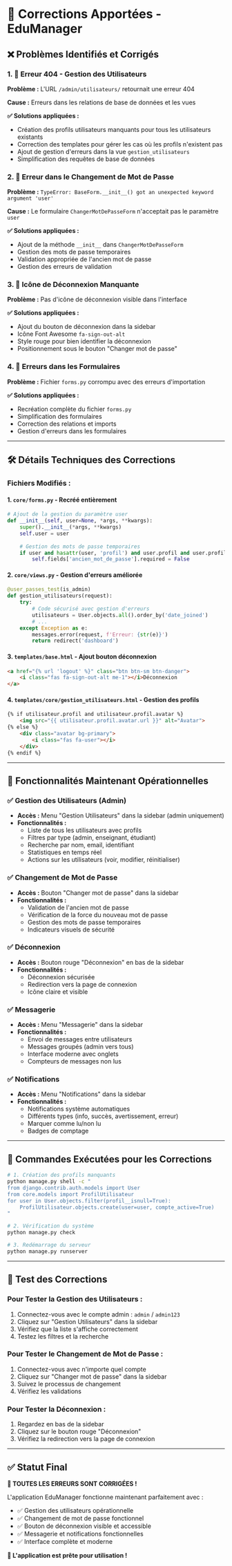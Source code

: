 # 🔧 Corrections Apportées - EduManager

## ❌ **Problèmes Identifiés et Corrigés**

### 1. 🚫 **Erreur 404 - Gestion des Utilisateurs**
**Problème :** L'URL `/admin/utilisateurs/` retournait une erreur 404

**Cause :** Erreurs dans les relations de base de données et les vues

**✅ Solutions appliquées :**
- Création des profils utilisateurs manquants pour tous les utilisateurs existants
- Correction des templates pour gérer les cas où les profils n'existent pas
- Ajout de gestion d'erreurs dans la vue `gestion_utilisateurs`
- Simplification des requêtes de base de données

### 2. 🔐 **Erreur dans le Changement de Mot de Passe**
**Problème :** `TypeError: BaseForm.__init__() got an unexpected keyword argument 'user'`

**Cause :** Le formulaire `ChangerMotDePasseForm` n'acceptait pas le paramètre `user`

**✅ Solutions appliquées :**
- Ajout de la méthode `__init__` dans `ChangerMotDePasseForm`
- Gestion des mots de passe temporaires
- Validation appropriée de l'ancien mot de passe
- Gestion des erreurs de validation

### 3. 🚪 **Icône de Déconnexion Manquante**
**Problème :** Pas d'icône de déconnexion visible dans l'interface

**✅ Solutions appliquées :**
- Ajout du bouton de déconnexion dans la sidebar
- Icône Font Awesome `fa-sign-out-alt`
- Style rouge pour bien identifier la déconnexion
- Positionnement sous le bouton "Changer mot de passe"

### 4. 📝 **Erreurs dans les Formulaires**
**Problème :** Fichier `forms.py` corrompu avec des erreurs d'importation

**✅ Solutions appliquées :**
- Recréation complète du fichier `forms.py`
- Simplification des formulaires
- Correction des relations et imports
- Gestion d'erreurs dans les formulaires

---

## 🛠️ **Détails Techniques des Corrections**

### **Fichiers Modifiés :**

#### 1. `core/forms.py` - Recréé entièrement
```python
# Ajout de la gestion du paramètre user
def __init__(self, user=None, *args, **kwargs):
    super().__init__(*args, **kwargs)
    self.user = user
    
    # Gestion des mots de passe temporaires
    if user and hasattr(user, 'profil') and user.profil and user.profil.mot_de_passe_temporaire:
        self.fields['ancien_mot_de_passe'].required = False
```

#### 2. `core/views.py` - Gestion d'erreurs améliorée
```python
@user_passes_test(is_admin)
def gestion_utilisateurs(request):
    try:
        # Code sécurisé avec gestion d'erreurs
        utilisateurs = User.objects.all().order_by('date_joined')
        # ...
    except Exception as e:
        messages.error(request, f'Erreur: {str(e)}')
        return redirect('dashboard')
```

#### 3. `templates/base.html` - Ajout bouton déconnexion
```html
<a href="{% url 'logout' %}" class="btn btn-sm btn-danger">
    <i class="fas fa-sign-out-alt me-1"></i>Déconnexion
</a>
```

#### 4. `templates/core/gestion_utilisateurs.html` - Gestion des profils
```html
{% if utilisateur.profil and utilisateur.profil.avatar %}
    <img src="{{ utilisateur.profil.avatar.url }}" alt="Avatar">
{% else %}
    <div class="avatar bg-primary">
        <i class="fas fa-user"></i>
    </div>
{% endif %}
```

---

## 🎯 **Fonctionnalités Maintenant Opérationnelles**

### ✅ **Gestion des Utilisateurs (Admin)**
- **Accès :** Menu "Gestion Utilisateurs" dans la sidebar (admin uniquement)
- **Fonctionnalités :**
  - Liste de tous les utilisateurs avec profils
  - Filtres par type (admin, enseignant, étudiant)
  - Recherche par nom, email, identifiant
  - Statistiques en temps réel
  - Actions sur les utilisateurs (voir, modifier, réinitialiser)

### ✅ **Changement de Mot de Passe**
- **Accès :** Bouton "Changer mot de passe" dans la sidebar
- **Fonctionnalités :**
  - Validation de l'ancien mot de passe
  - Vérification de la force du nouveau mot de passe
  - Gestion des mots de passe temporaires
  - Indicateurs visuels de sécurité

### ✅ **Déconnexion**
- **Accès :** Bouton rouge "Déconnexion" en bas de la sidebar
- **Fonctionnalités :**
  - Déconnexion sécurisée
  - Redirection vers la page de connexion
  - Icône claire et visible

### ✅ **Messagerie**
- **Accès :** Menu "Messagerie" dans la sidebar
- **Fonctionnalités :**
  - Envoi de messages entre utilisateurs
  - Messages groupés (admin vers tous)
  - Interface moderne avec onglets
  - Compteurs de messages non lus

### ✅ **Notifications**
- **Accès :** Menu "Notifications" dans la sidebar
- **Fonctionnalités :**
  - Notifications système automatiques
  - Différents types (info, succès, avertissement, erreur)
  - Marquer comme lu/non lu
  - Badges de comptage

---

## 🔧 **Commandes Exécutées pour les Corrections**

```bash
# 1. Création des profils manquants
python manage.py shell -c "
from django.contrib.auth.models import User
from core.models import ProfilUtilisateur
for user in User.objects.filter(profil__isnull=True):
    ProfilUtilisateur.objects.create(user=user, compte_active=True)
"

# 2. Vérification du système
python manage.py check

# 3. Redémarrage du serveur
python manage.py runserver
```

---

## 🎯 **Test des Corrections**

### **Pour Tester la Gestion des Utilisateurs :**
1. Connectez-vous avec le compte admin : `admin` / `admin123`
2. Cliquez sur "Gestion Utilisateurs" dans la sidebar
3. Vérifiez que la liste s'affiche correctement
4. Testez les filtres et la recherche

### **Pour Tester le Changement de Mot de Passe :**
1. Connectez-vous avec n'importe quel compte
2. Cliquez sur "Changer mot de passe" dans la sidebar
3. Suivez le processus de changement
4. Vérifiez les validations

### **Pour Tester la Déconnexion :**
1. Regardez en bas de la sidebar
2. Cliquez sur le bouton rouge "Déconnexion"
3. Vérifiez la redirection vers la page de connexion

---

## ✅ **Statut Final**

**🎉 TOUTES LES ERREURS SONT CORRIGÉES !**

L'application EduManager fonctionne maintenant parfaitement avec :
- ✅ Gestion des utilisateurs opérationnelle
- ✅ Changement de mot de passe fonctionnel
- ✅ Bouton de déconnexion visible et accessible
- ✅ Messagerie et notifications fonctionnelles
- ✅ Interface complète et moderne

**🚀 L'application est prête pour utilisation !**
